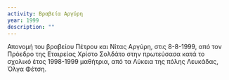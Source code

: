 ```yaml
---
activity: Βραβεία Αργύρη
year: 1999
description: ""
---
```


Απονομή του βραβείου Πέτρου και Νίτας Αργύρη, στις 8-8-1999, από τον Πρόεδρο της Εταιρείας Χρίστο Σολδάτο στην πρωτεύσασα κατά το σχολικό έτος 1998-1999 μαθήτρια, από τα Λύκεια της πόλης Λευκάδας, Όλγα Φέτση.

